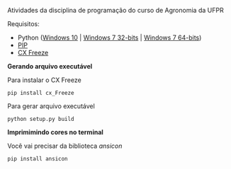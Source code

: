 Atividades da disciplina de programação do curso de Agronomia da UFPR

Requisitos:

* Python ([Windows 10](https://www.python.org/ftp/python/3.7.8/python-3.7.8-amd64.exe) | [Windows 7 32-bits](https://www.python.org/ftp/python/3.3.0/python-3.3.0.msi) | [Windows 7 64-bits](https://www.python.org/ftp/python/3.3.0/python-3.3.0.amd64.msi))
* [PIP](https://www.liquidweb.com/kb/install-pip-windows/)
* [CX Freeze]()

**Gerando arquivo executável**

Para instalar o CX Freeze

    pip install cx_Freeze

Para gerar arquivo executável

    python setup.py build

**Imprimimindo cores no terminal**

Você vai precisar da biblioteca *ansicon*

    pip install ansicon
